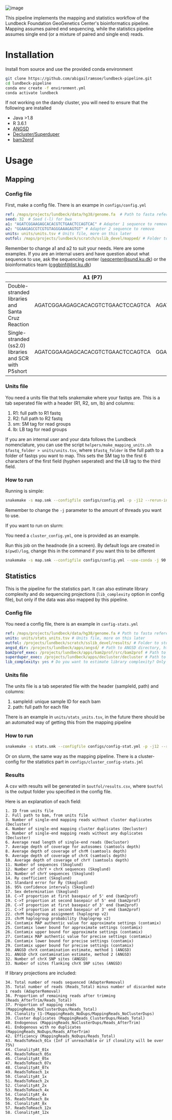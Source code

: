 ![image](https://github.com/abigailramsoe/lundbeck-pipeline/assets/28560412/f96f3a70-7c3d-4398-97fd-e136a129378e)

This pipeline implements the mapping and statistics workflow of the Lundbeck Foundation GeoGenetics Center's bioinformatics pipeline. Mapping assumes paired end sequencing, while the statistics pipeline assumes single end (or a mixture of paired and single end) reads.

# Installation

Install from source and use the provided conda environment
```bash
git clone https://github.com/abigailramsoe/lundbeck-pipeline.git
cd lundbeck-pipeline
conda env create -f environment.yml
conda activate lundbeck
```

If not working on the dandy cluster, you will need to ensure that the following are installed
* Java >1.8
* R 3.6.1
* [ANGSD](https://github.com/ANGSD/angsd)
* [Decluster/Superduper](https://github.com/ANGSD/decluster)
* [bam2prof](https://github.com/grenaud/bam2prof)


# Usage

## Mapping

### Config file

First, make a config file.  There is an exampe in `configs/config.yml`

```yaml
ref: /maps/projects/lundbeck/data/hg38/genome.fa  # Path to fasta reference genome
seed: 32  # Seed (-l) for bwa
a1: "AGATCGGAAGAGCACACGTCTGAACTCCAGTCAC" # Adapter 1 sequence to remove
a2: "GGAAGAGCGTCGTGTAGGGAAAGAGTGT" # Adapter 2 sequence to remove
units: units/units.tsv # Units file, more on this later
outfol: /maps/projects/lundbeck/scratch/sslib_devel/mapped/ # Folder to write mapped files to
 ```

Remember to change a1 and a2 to suit your needs.
Here are some examples. If you are an internal users and have question about what sequence to use, ask the sequencing center (seqcenter@sund.ku.dk) or the bioinformatics team (cggbinf@list.ku.dk)

|| A1 (P7) | A2 (P5) |
| --- | --- | --- |
|Double-stranded libraries and Santa Cruz Reaction|AGATCGGAAGAGCACACGTCTGAACTCCAGTCA|AGATCGGAAGAGCGTCGTGTAGGGAAAGAGTGT|
Single-stranded (ss2.0) libraries and SCR with P5short|AGATCGGAAGAGCACACGTCTGAACTCCAGTCA|GGAAGAGCGTCGTGTAGGGAAAGAGTGT|



### Units file

You need a units file that tells snakemake where your fastqs are. This is a tab seperated file with a header (R1, R2, sm, lb) and columns:
1. R1: full path to R1 fastq
2. R2: full path to R2 fastq
3. sm: SM tag for read groups
4. lb: LB tag for read groups

If you are an internal user and your data follows the Lundbeck nomenclature, you can use the script `helpers/make_mapping_units.sh $fastq_folder > units/units.tsv`, where `$fastq_folder` is the full path to a folder of fastqs you want to map. This sets the SM tag to the first 6 characters of the first field (hyphen seperated) and the LB tag to the third field.

### How to run

Running is simple:
```bash
snakemake -s map.smk --configfile configs/config.yml -p -j12 --rerun-incomplete
```
Remember to change the `-j` parameter to the amount of threads you want to use.

If you want to run on slurm:

You need a `cluster_config.yml`, one is provided as an example.

Run this job on the headnode (in a screen). By default logs are created in `$(pwd)/log`, change this in the command if you want this to be different

```bash
snakemake -s map.smk --configfile configs/config.yml --use-conda -j 90 --cluster-config configs/cluster_config.yml --cluster "sbatch --export=ALL -t {cluster.time} --ntasks-per-node {cluster.ntasks_per_node} --nodes {cluster.nodes} --cpus-per-task {cluster.cpus_per_task} --mem {cluster.memory} --partition {cluster.partition} --job-name {rulename}.{jobid} --output=$(pwd)/log/slurm-%j.out" --conda-frontend mamba --latency-wait 60  --rerun-incomplete --rerun-triggers mtime --conda-frontend mamba
```

## Statistics

This is the pipeline for the statistics part. It can also estimate library complexity and do sequencing projections (`lib_complexity` option in config file), but only if the data was also mapped by this pipeline.

### Config file
You need a config file, there is an example in `config-stats.yml`

```yaml
ref: /maps/projects/lundbeck/data/hg38/genome.fa # Path to fasta reference genome
units: units/stats_units.tsv # Units file, more on this later
outfol: /projects/lundbeck/scratch/sslib_devel/results/ # Folder to store the results
angsd_dir: /projects/lundbeck/apps/angsd/ # Path to ANGSD directory, https://github.com/ANGSD/angsd
bam2prof_exec: /projects/lundbeck/apps/bam2prof/src/bam2prof # Path to bam2prof executable https://github.com/grenaud/bam2prof
superduper_exec: /projects/lundbeck/apps/decluster/decluster # Path to decluster executable https://github.com/ANGSD/decluster
lib_complexity: yes # Do you want to estimate library complexity? Only available if mapped by this pipeline
```

### Units file

The units file is a tab seperated file with the header (sampleId, path) and columns:
1. sampleId: unique sample ID for each bam
2. path: full path for each file

There is an example in `units/stats_units.tsv`, in the future there should be an automated way of getting this from the mapping pipeline

### How to run

```bash
snakemake -s stats.smk --configfile configs/config-stat.yml -p -j12 --rerun-incomplete
```

Or on slurm, the same way as the mapping pipeline. There is a cluster-config for the statistics part in `configs/cluster_config-stats.jml`

### Results

A csv with results will be generated in `$outfol/results.csv`, where `$outfol` is the output folder you specified in the config file.

Here is an explanation of each field:

```
1. ID from units file
2. Full path to bam, from units file
3. Number of single-end mapping reads without cluster duplicates (Decluster)
4. Number of single-end mapping cluster duplicates (Decluster)
5. Number of single-end mapping reads without any duplicates (Decluster)
6. Average read length of single-end reads (Decluster)
7. Average depth of coverage for autosomes (samtools depth)
8. Average depth of coverage of chrM (samtools depth)
9. Average depth of coverage of chrX (samtools depth)
10. Average depth of coverage of chrY (samtools depth)
11. Number of sequences (Skoglund)
12. Number of chrY + chrX sequences (Skoglund)
13. Number of chrY sequences (Skoglund)
14. Ry coefficient (Skoglund)
15. Standard error for Ry (Skoglund)
16. 95% confidence intervals (Skoglund)
17. Sex determination (Skoglund)
18. C->T proportion at first basepair of 5' end (bam2prof)
19. C->T proportion at second basepair of 5' end (bam2prof)
20. C->T proportion at first basepair of 3' end (bam2prof)
21. C->T proportion at second basepair of 3' end (bam2prof)
22. chrM haplogroup assignment (haplogrep v2)
23. chrM haplogroup probability (haplogrep v2)
24. Contamix MAP authentic value for approximate settings (contamix)
25. Contamix lower bound for approximate settings (contamix)
26. Contamix upper bound for approximate settings (contamix)
27. Contamix MAP authentic value for precise settings (contamix)
28. Contamix lower bound for precise settings (contamix)
29. Contamix upper bound for precise settings (contamix)
30. ANGSD chrX contamination estimate, method 1 (ANGSD)
31. ANGSD chrX contamination estimate, method 2 (ANGSD)
32. Number of chrX SNP sites (ANGSD)
33. Number of sites flanking chrX SNP sites (ANGSD)
```

If library projections are included:

```
34. Total number of reads sequenced (AdapterRemoval)
35. Total number of reads (Reads_Total) minus number of discarded mate 1 reads (AdapterRemoval)
36. Proportion of remaining reads after trimming (Reads_AfterTrim/Reads_Total)
37. Proportion of mapping reads (MappingReads_NoClusterDups/Reads_Total)
38. Clonality (1-(MappingReads_NoDups/MappingReads_NoClusterDups)
39. Cluster duplicates (MappingReads_ClusterDups/Reads_Total)
40. Endogenous (MappingReads_NoClusterDups/Reads_AfterTrim)
41. Endogenous with no duplicates (MappingReads_NoDups/Reads_AfterTrim)
42. Efficiency (MappingReads_NoDups/Reads_Total)
43. ReadsToReach_01x (Inf if unreachable or if clonality will be over 75%)
44. ClonalityAt_01x
45. ReadsToReach_05x
46. ClonalityAt_05x
47. ReadsToReach_07x
48. ClonalityAt_07x
49. ReadsToReach_1x
50. ClonalityAt_1x
51. ReadsToReach_2x
52. ClonalityAt_2x
53. ReadsToReach_4x
54. ClonalityAt_4x
55. ReadsToReach_8x
56. ClonalityAt_8x
57. ReadsToReach_12x
58. ClonalityAt_12x
```
